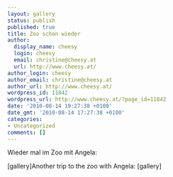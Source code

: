 ```yaml
---
layout: gallery
status: publish
published: true
title: Zoo schon wieder
author:
  display_name: cheesy
  login: cheesy
  email: christine@cheesy.at
  url: http://www.cheesy.at/
author_login: cheesy
author_email: christine@cheesy.at
author_url: http://www.cheesy.at/
wordpress_id: 11842
wordpress_url: http://www.cheesy.at/?page_id=11842
date: '2010-08-14 19:27:38 +0100'
date_gmt: '2010-08-14 17:27:38 +0100'
categories:
- Uncategorized
comments: []
---
```

<!--:de-->Wieder mal im Zoo mit Angela:
[gallery]<!--:--><!--:en-->Another trip to the zoo with Angela:
[gallery]<!--:-->
